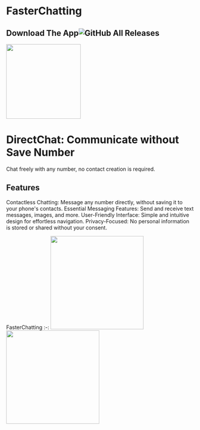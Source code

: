 # FasterChatting

## Download The App![GitHub All Releases](https://img.shields.io/github/downloads/HusseinMohamed99/FasterChatting/total?color=green)
<a href="https://github.com/HusseinMohamed99/FasterChatting/releases/download/v1.0.0/FasterChatting.apk"><img src="https://playerzon.com/asset/download.png" width="200"></img></a>

# DirectChat: Communicate without Save Number

Chat freely with any number, no contact creation is required.

## Features

Contactless Chatting: Message any number directly, without saving it to your phone's contacts.
Essential Messaging Features: Send and receive text messages, images, and more.
User-Friendly Interface: Simple and intuitive design for effortless navigation.
Privacy-Focused: No personal information is stored or shared without your consent.

FasterChatting
:-:
<image src='https://github.com/HusseinMohamed99/FasterChatting/assets/84459939/5411b51a-b8bf-4935-ad4c-67bdf6210554' width=250/><image src='https://github.com/HusseinMohamed99/FasterChatting/assets/84459939/5999572c-7090-4845-bbd6-bb63e0ab5e8f' width=250/>
